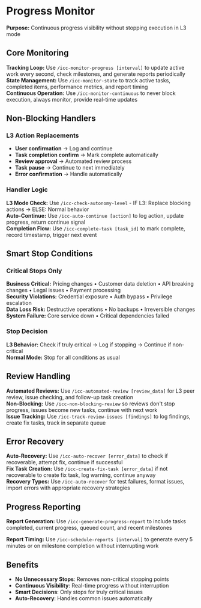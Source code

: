 # Progress Monitor

**Purpose:** Continuous progress visibility without stopping execution in L3 mode

## Core Monitoring

**Tracking Loop:** Use `/icc-monitor-progress [interval]` to update active work every second, check milestones, and generate reports periodically  
**State Management:** Use `/icc-monitor-state` to track active tasks, completed items, performance metrics, and report timing  
**Continuous Operation:** Use `/icc-monitor-continuous` to never block execution, always monitor, provide real-time updates

## Non-Blocking Handlers

### L3 Action Replacements
- **User confirmation** → Log and continue
- **Task completion confirm** → Mark complete automatically
- **Review approval** → Automated review process
- **Task pause** → Continue to next immediately
- **Error confirmation** → Handle automatically

### Handler Logic
**L3 Mode Check:** Use `/icc-check-autonomy-level` - IF L3: Replace blocking actions → ELSE: Normal behavior  
**Auto-Continue:** Use `/icc-auto-continue [action]` to log action, update progress, return continue signal  
**Completion Flow:** Use `/icc-complete-task [task_id]` to mark complete, record timestamp, trigger next event

## Smart Stop Conditions

### Critical Stops Only
**Business Critical:** Pricing changes • Customer data deletion • API breaking changes • Legal issues • Payment processing  
**Security Violations:** Credential exposure • Auth bypass • Privilege escalation  
**Data Loss Risk:** Destructive operations • No backups • Irreversible changes  
**System Failure:** Core service down • Critical dependencies failed

### Stop Decision
**L3 Behavior:** Check if truly critical → Log if stopping → Continue if non-critical  
**Normal Mode:** Stop for all conditions as usual

## Review Handling

**Automated Reviews:** Use `/icc-automated-review [review_data]` for L3 peer review, issue checking, and follow-up task creation  
**Non-Blocking:** Use `/icc-non-blocking-review` so reviews don't stop progress, issues become new tasks, continue with next work  
**Issue Tracking:** Use `/icc-track-review-issues [findings]` to log findings, create fix tasks, track in separate queue

## Error Recovery

**Auto-Recovery:** Use `/icc-auto-recover [error_data]` to check if recoverable, attempt fix, continue if successful  
**Fix Task Creation:** Use `/icc-create-fix-task [error_data]` if not recoverable to create fix task, log warning, continue anyway  
**Recovery Types:** Use `/icc-auto-recover` for test failures, format issues, import errors with appropriate recovery strategies

## Progress Reporting

**Report Generation:** Use `/icc-generate-progress-report` to include tasks completed, current progress, queued count, and recent milestones

**Report Timing:** Use `/icc-schedule-reports [interval]` to generate every 5 minutes or on milestone completion without interrupting work

## Benefits

- **No Unnecessary Stops**: Removes non-critical stopping points
- **Continuous Visibility**: Real-time progress without interruption
- **Smart Decisions**: Only stops for truly critical issues
- **Auto-Recovery**: Handles common issues automatically